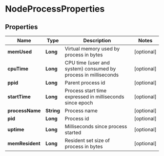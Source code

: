 # NodeProcessProperties

## Properties
Name | Type | Description | Notes
------------ | ------------- | ------------- | -------------
**memUsed** | **Long** | Virtual memory used by process in bytes |  [optional]
**cpuTime** | **Long** | CPU time (user and system) consumed by process in milliseconds |  [optional]
**ppid** | **Long** | Parent process id |  [optional]
**startTime** | **Long** | Process start time expressed in milliseconds since epoch |  [optional]
**processName** | **String** | Process name |  [optional]
**pid** | **Long** | Process id |  [optional]
**uptime** | **Long** | Milliseconds since process started |  [optional]
**memResident** | **Long** | Resident set size of process in bytes |  [optional]
